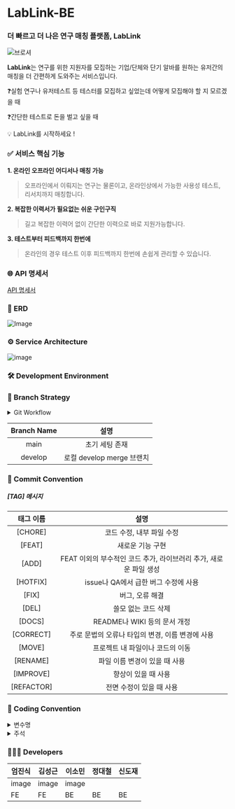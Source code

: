 # LabLink-BE
### 더 빠르고 더 나은 연구 매칭 플랫폼, LabLink

![브로셔](https://user-images.githubusercontent.com/101865071/236771616-23d0cfe4-5f2d-445d-9feb-802a5755359e.jpeg)
<!-- ![브로셔 연](https://user-images.githubusercontent.com/101865071/236771594-87cefe68-1f44-4e7c-a2df-c0bc4f6ef7d2.jpeg) 
![KakaoTalk_Photo_2023-05-08-12-40-03](https://user-images.githubusercontent.com/101865071/236771627-5f7ad8d0-35af-48b9-9051-5712694554fa.jpeg) -->


**LabLink**는 연구를 위한 지원자를 모집하는 기업/단체와 단기 알바를 원하는 유저간의 매칭을 더 간편하게 도와주는 서비스입니다.

❓실험 연구나 유저테스트 등 테스터를 모집하고 싶었는데 어떻게 모집해야 할 지 모르겠을 때   

❓간단한 테스트로 돈을 벌고 싶을 때   

💡 LabLink를 시작하세요 !   

### ✅ 서비스 핵심 기능

**1. 온라인 오프라인 어디서나 매칭 가능**   

> 오프라인에서 이뤄지는 연구는 물론이고, 온라인상에서 가능한 사용성 테스트, 리서치까지 매칭합니다.   

**2. 복잡한 이력서가 필요없는 쉬운 구인구직**   

> 길고 복잡한 이력어 없이 간단한 이력으로 바로 지원가능합니다.   

**3. 테스트부터 피드백까지 한번에**   

> 온라인의 경우 테스트 이후 피드백까지 한번에 손쉽게 관리할 수 있습니다.   

<!-- ### 📖 IA


![Image](https://user-images.githubusercontent.com/101865071/236615762-16d09584-3a38-447b-a843-a6b55ba16b99.png)
 -->


### 🌐 API 명세서 
[API 명세서 ]()

### 📑 ERD


![Image](https://user-images.githubusercontent.com/101865071/236615682-3d3abf5e-19fc-4094-a67f-25027df383eb.png)


### ⚙️ Service Architecture

![image](https://github.com/LabLink-Project/.github/assets/101865071/9c1ceddd-3107-42f1-b343-5fbb6e59b98e)


### 🛠 Development Environment

### 📌 Branch Strategy

<details>
<summary>Git Workflow</summary>
<div markdown="1">       

```
 1. local - feature에서 각자 기능 작업
 2. 작업 완료 후 local - dev 에 PR 후 Merge
 3. 이후 remote - develop 으로 PR
 4. 코드 리뷰 후 Confirm 받고 Merge
 5. remote - develop 에 Merge 될 때 마다 모든 팀원 remote - dev pull 받아 최신 상태 유지
 ```

</div>
</details>


| Branch Name | 설명 |
| :---: | :-----: |
| main | 초기 세팅 존재 |
| develop | 로컬 develop merge 브랜치 |

### 📌 Commit Convention

##### [TAG] 메시지 

| 태그 이름  |                             설명                             |
| :--------: | :----------------------------------------------------------: |
|  [CHORE]   |                  코드 수정, 내부 파일 수정                   |
|   [FEAT]   |                       새로운 기능 구현                       |
|   [ADD]    | FEAT 이외의 부수적인 코드 추가, 라이브러리 추가, 새로운 파일 생성 |
|  [HOTFIX]  |             issue나 QA에서 급한 버그 수정에 사용             |
|   [FIX]    |                       버그, 오류 해결                        |
|   [DEL]    |                     쓸모 없는 코드 삭제                      |
|   [DOCS]   |                 README나 WIKI 등의 문서 개정                 |
| [CORRECT]  |       주로 문법의 오류나 타입의 변경, 이름 변경에 사용       |
|   [MOVE]   |               프로젝트 내 파일이나 코드의 이동               |
|  [RENAME]  |                파일 이름 변경이 있을 때 사용                 |
| [IMPROVE]  |                     향상이 있을 때 사용                      |
| [REFACTOR] |                   전면 수정이 있을 때 사용                   |

### 📌 Coding Convention
<details>
<summary>변수명</summary>   
<div markdown="1">       
      
 
 1. Camel Case 사용 ex) `lowerCamelCase`
 2. 함수의 경우 동사+명사 사용 ex) `getInformation()`
 3. flag로 사용 되는 변수는 조동사 + flag 종류로 구성 ex) `isNum`
 4. 상수는 모두 대문자로 작성
 5. list 이름 `postList or postlist or posts → **posts**`
 6. 약어는 되도록 사용하지 않는다.
   - 부득이하게 약어가 필요하다고 판단되는 경우 팀원과 상의를 거친다.
 
</div>
</details>

<details>
<summary>주석</summary>
<div markdown="1">       

 한줄 주석은 // 를 사용한다.
  ``` java
    // 한줄 주석일 때
    /**
    * 여러줄
    * 주석일 때
    */
  ```
 
</div>
</details>

### 👩🏻‍💻 Developers   
|엄진식|김성근|이소민|정대철|신도재|
|------|---|---|---|---|
|image|image|image|
|FE|FE|BE|BE|BE|


<!--

**Here are some ideas to get you started:**

🙋‍♀️ A short introduction - what is your organization all about?
🌈 Contribution guidelines - how can the community get involved?
👩‍💻 Useful resources - where can the community find your docs? Is there anything else the community should know?
🍿 Fun facts - what does your team eat for breakfast?
🧙 Remember, you can do mighty things with the power of [Markdown](https://docs.github.com/github/writing-on-github/getting-started-with-writing-and-formatting-on-github/basic-writing-and-formatting-syntax)
-->
